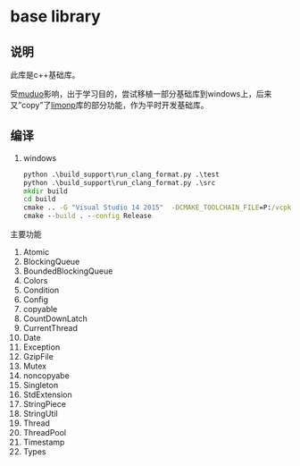 # base library

## 说明

此库是c++基础库。

受[muduo](https://github.com/chenshuo/muduo)影响，出于学习目的，尝试移植一部分基础库到windows上，后来又”copy”了[limonp](https://github.com/yanyiwu/limonp)库的部分功能，作为平时开发基础库。

## 编译

1. windows

   ```bat
   python .\build_support\run_clang_format.py .\test
   python .\build_support\run_clang_format.py .\src
   mkdir build
   cd build
   cmake .. -G "Visual Studio 14 2015"  -DCMAKE_TOOLCHAIN_FILE=P:/vcpkg/scripts/buildsystems/vcpkg.cmake
   cmake --build . --config Release
   ```

   

主要功能

1. Atomic
2. BlockingQueue   
3. BoundedBlockingQueue
4. Colors
5. Condition
6. Config
7. copyable
8. CountDownLatch
9. CurrentThread
10. Date
11. Exception
12. GzipFile
13. Mutex
14. noncopyabe
15. Singleton
16. StdExtension
17. StringPiece
18. StringUtil
19. Thread
20. ThreadPool
21. Timestamp
22. Types

